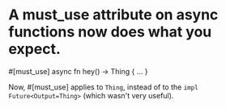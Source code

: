# A must_use attribute on async functions now does what you expect.

#[must_use]
async fn hey() -> Thing { … }

Now, #[must_use] applies to `Thing`, instead of to the `impl Future<Output=Thing>` (which wasn't very useful).
